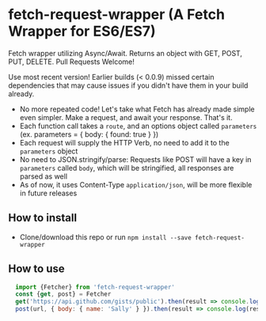 # fetch-request-wrapper (A Fetch Wrapper for ES6/ES7)

Fetch wrapper utilizing Async/Await. Returns an object with GET, POST, PUT, DELETE. Pull Requests Welcome!

Use most recent version! Earlier builds (< 0.0.9) missed certain dependencies that may cause issues if you didn't have them in your build already.

- No more repeated code! Let's take what Fetch has already made simple even simpler. Make a request, and await your response. That's it.
- Each function call takes a `route`, and an options object called `parameters` (ex. parameters = { body: { found: true } })
- Each request will supply the HTTP Verb, no need to add it to the `parameters` object
- No need to JSON.stringify/parse: Requests like POST will have a key in `parameters` called `body`, which will be stringified, all responses are parsed as well
- As of now, it uses Content-Type `application/json`, will be more flexible in future releases

## How to install

- Clone/download this repo or run `npm install --save fetch-request-wrapper`

## How to use

```js
  import {Fetcher} from 'fetch-request-wrapper'
  const {get, post} = Fetcher
  get('https://api.github.com/gists/public').then(result => console.log(result))
  post(url, { body: { name: 'Sally' } }).then(result => console.log(result))
```
